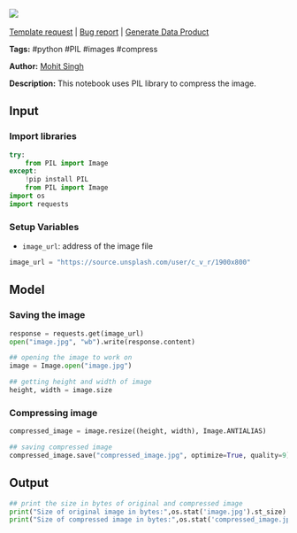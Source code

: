 <a href="https://app.naas.ai/user-redirect/naas/downloader?url=https://raw.githubusercontent.com/jupyter-naas/awesome-notebooks/master/Python/Python_Compress_images.ipynb" target="_parent"><img src="https://naasai-public.s3.eu-west-3.amazonaws.com/open_in_naas.svg"/></a><br><br><a href="https://github.com/jupyter-naas/awesome-notebooks/issues/new?assignees=&labels=&template=template-request.md&title=Tool+-+Action+of+the+notebook+">Template request</a> | <a href="https://github.com/jupyter-naas/awesome-notebooks/issues/new?assignees=&labels=bug&template=bug_report.md&title=Python+-+Compress+images:+Error+short+description">Bug report</a> | <a href="https://app.naas.ai/user-redirect/naas/downloader?url=https://raw.githubusercontent.com/jupyter-naas/awesome-notebooks/master/Naas/Naas_Start_data_product.ipynb" target="_parent">Generate Data Product</a>

**Tags:** #python #PIL #images #compress

**Author:** [Mohit Singh](https://www.linkedin.com/in/mohwits/)

**Description:** This notebook uses PIL library to compress the image.

## Input

### Import libraries


```python
try:
    from PIL import Image
except:
    !pip install PIL
    from PIL import Image
import os
import requests
```

### Setup Variables

- `image_url`: address of the image file


```python
image_url = "https://source.unsplash.com/user/c_v_r/1900x800"
```

## Model

### Saving the image 


```python
response = requests.get(image_url)
open("image.jpg", "wb").write(response.content)
```


```python
## opening the image to work on
image = Image.open("image.jpg")
```


```python
## getting height and width of image
height, width = image.size
```

### Compressing image


```python
compressed_image = image.resize((height, width), Image.ANTIALIAS)
```


```python
## saving compressed image
compressed_image.save("compressed_image.jpg", optimize=True, quality=9)
```

## Output


```python
## print the size in bytes of original and compressed image
print("Size of original image in bytes:",os.stat('image.jpg').st_size)
print("Size of compressed image in bytes:",os.stat('compressed_image.jpg').st_size)
```

